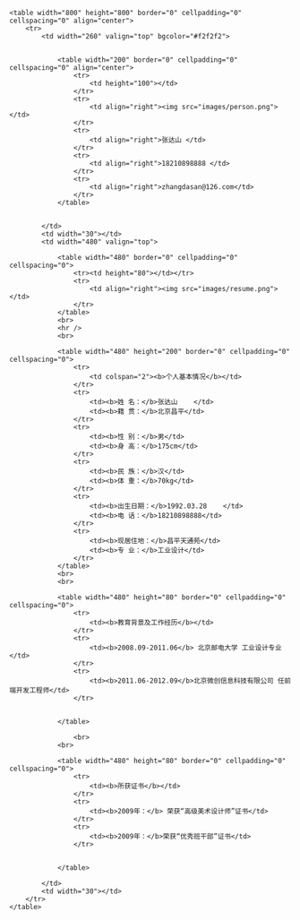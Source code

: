 
<!DOCTYPE html>
<html lang="en">
<head>
    <meta charset="UTF-8">
    <title>个人简历</title>
</head>
<body topmargin="0">

    <table width="800" height="800" border="0" cellpadding="0" cellspacing="0" align="center">
        <tr>
            <td width="260" valign="top" bgcolor="#f2f2f2">

                
                <table width="200" border="0" cellpadding="0" cellspacing="0" align="center">
                    <tr>
                        <td height="100"></td>
                    </tr>
                    <tr>
                        <td align="right"><img src="images/person.png"></td>
                    </tr>
                    <tr>
                        <td align="right">张达山 </td>
                    </tr>
                    <tr>
                        <td align="right">18210898888 </td>
                    </tr>
                    <tr>
                        <td align="right">zhangdasan@126.com</td>
                    </tr>
                </table>


            </td>
            <td width="30"></td>
            <td width="480" valign="top">
                
                <table width="480" border="0" cellpadding="0" cellspacing="0">
                    <tr><td height="80"></td></tr>
                    <tr>
                        <td align="right"><img src="images/resume.png"></td>
                    </tr>
                </table>
                <br>
                <hr />
                <br>

                <table width="480" height="200" border="0" cellpadding="0" cellspacing="0">
                    <tr>
                        <td colspan="2"><b>个人基本情况</b></td>                    
                    </tr>
                    <tr>
                        <td><b>姓 名：</b>张达山    </td>
                        <td><b>籍 贯：</b>北京昌平</td>
                    </tr>
                    <tr>
                        <td><b>性 别：</b>男</td>
                        <td><b>身 高：</b>175cm</td>
                    </tr>
                    <tr>
                        <td><b>民 族：</b>汉</td>
                        <td><b>体 重：</b>70kg</td>
                    </tr>
                    <tr>
                        <td><b>出生日期：</b>1992.03.28    </td>
                        <td><b>电 话：</b>18210898888</td>
                    </tr>
                    <tr>
                        <td><b>现居住地：</b>昌平天通苑</td>
                        <td><b>专 业：</b>工业设计</td>
                    </tr>
                </table>
                <br>
                <br>

                <table width="480" height="80" border="0" cellpadding="0" cellspacing="0">
                    <tr>
                        <td><b>教育背景及工作经历</b></td>
                    </tr>
                    <tr>
                        <td><b>2008.09-2011.06</b> 北京邮电大学 工业设计专业</td>
                    </tr>
                    <tr>
                        <td><b>2011.06-2012.09</b>北京微创信息科技有限公司 任前端开发工程师</td>
                    </tr>


                </table>

                    <br>
                <br>

                <table width="480" height="80" border="0" cellpadding="0" cellspacing="0">
                    <tr>
                        <td><b>所获证书</b></td>
                    </tr>
                    <tr>
                        <td><b>2009年：</b> 荣获“高级美术设计师”证书</td>
                    </tr>
                    <tr>
                        <td><b>2009年：</b>荣获“优秀班干部”证书</td>
                    </tr>


                </table>

            </td>
            <td width="30"></td>
        </tr>
    </table>


</body>
</html>
